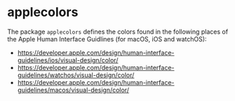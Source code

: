applecolors
===========

The package `applecolors` defines the colors found in
the following places of the Apple Human Interface Guidlines (for macOS, iOS and
watchOS):

- https://developer.apple.com/design/human-interface-guidelines/ios/visual-design/color/
- https://developer.apple.com/design/human-interface-guidelines/watchos/visual-design/color/
- https://developer.apple.com/design/human-interface-guidelines/macos/visual-design/color/
